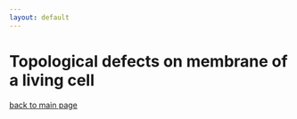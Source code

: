 ```yaml
---
layout: default
---
```


# Topological defects on membrane of a living cell



[back to main page](./)
